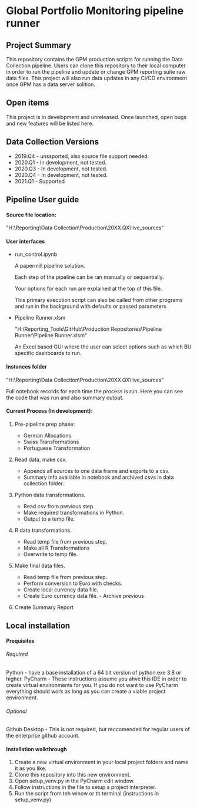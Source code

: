 # Global Portfolio Monitoring pipeline runner


## Project Summary
This repository contains the GPM production scripts for running the Data Collection pipeline. Users can clone this repository to their local computer in order to run the pipeline and update or change GPM reporting suite raw data files. This project will also run data updates in any CI/CD environment once GPM has a data server solition.
    
    
## Open items
This project is in development and unreleased. Once launched, open bugs and new features will be listed here.


## Data Collection Versions
    
- 2019.Q4 - unssported, xlsx source file support needed.
- 2020.Q1 - In development, not tested.
- 2020.Q3 - In development, not tested.
- 2020.Q4 - In development, not tested.
- 2021.Q1 - Supported

## Pipeline User guide

#### Source file location:
  
  "H:\Reporting\Data Collection\Production\20XX.QX\live_sources"

#### User interfaces

- run_control.ipynb 
  
    A papermill pipeline solution.
  
    Each step of the pipeline can be ran manually or sequentially. 
  
    Your options for each run are explained at the top of this file. 
    
    This primary execution script can also be called from other programs and run in the background with defaults or passed parameters
  

- Pipeline Runner.xlsm

    "H:\Reporting\_Tools\GitHub\Production Repositories\Pipeline Runner\Pipeline Runner.xlsm"
   
    An Excel based GUI where the user can select options such as which BU specific dashboards to run.
        

#### Instances folder
  
  "H:\Reporting\Data Collection\Production\20XX.QX\live_sources" 
  
  Full notebook records for each time the process is run. Here you can see the code that was run and also summary output. 
                
#### Current Process (In development):

1. Pre-pipeline prep phase:
    - German Allocations
    - Swiss Transformations
    - Portuguese Transformation
    
2. Read data, make csv.
   - Appends all sources to one data frame and exports to a csv.
    - Summary info available in notebook and archived csvs in data collection folder.
3. Python data transformations.
    - Read csv from previous step.
    - Make required transformations in Python.
    - Output to a temp file.
4. R data transformations.
    - Read temp file from previous step.
    - Make all R Transformations
    - Overwrite to temp file.
5. Make final data files.
    - Read temp file from previous step.
    - Perform conversion to Euro with checks.
    - Create local currency data file.
    - Create Euro currency data file. - Archive previous
6. Create Summary Report


## Local installation

#### Prequisites

###### Required
Python - have a base installation of a 64 bit version of python.exe 3.8 or higher.
PyCharm - These instructions assume you ahve this IDE in order to create virtual environments for you. If you do not want to use PyCharm everything should work as long as you can create a viable project environment.
    
###### Optional
Github Desktop - This is not required, but reccomended for regular users of the enterprise github account.

#### Installation walkthrough

1. Create a new virtual environment in your local project folders and name it as you like.
2. Clone this repository into this new environment.
3. Open setup_venv.py in the PyCharm edit window.
4. Follow instructions in the file to setup a project interpreter.
5. Run the script from teh winow or th terminal (instructions in setup_venv.py)
